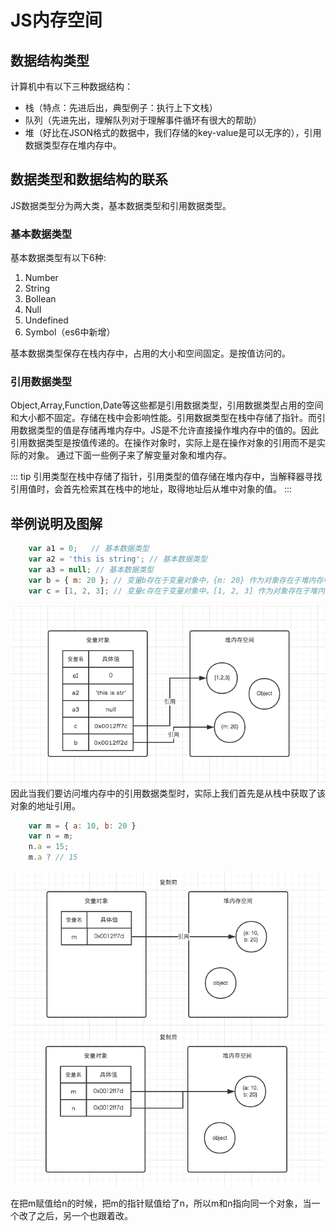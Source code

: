 # JS内存空间
## 数据结构类型
计算机中有以下三种数据结构：
* 栈（特点：先进后出，典型例子：执行上下文栈）
* 队列（先进先出，理解队列对于理解事件循环有很大的帮助）
* 堆（好比在JSON格式的数据中，我们存储的key-value是可以无序的），引用数据类型存在堆内存中。

## 数据类型和数据结构的联系
JS数据类型分为两大类，基本数据类型和引用数据类型。
### 基本数据类型
基本数据类型有以下6种:
1. Number
2. String
3. Bollean
4. Null
5. Undefined
6. Symbol（es6中新增）

基本数据类型保存在栈内存中，占用的大小和空间固定。是按值访问的。

### 引用数据类型

Object,Array,Function,Date等这些都是引用数据类型，引用数据类型占用的空间和大小都不固定。存储在栈中会影响性能。引用数据类型在栈中存储了指针。而引用数据类型的值是存储再堆内存中。JS是不允许直接操作堆内存中的值的。因此引用数据类型是按值传递的。在操作对象时，实际上是在操作对象的引用而不是实际的对象。
通过下面一些例子来了解变量对象和堆内存。

::: tip
引用类型在栈中存储了指针，引用类型的值存储在堆内存中，当解释器寻找引用值时，会首先检索其在栈中的地址，取得地址后从堆中对象的值。
:::


## 举例说明及图解

```javascript
    var a1 = 0;   // 基本数据类型
    var a2 = 'this is string'; // 基本数据类型
    var a3 = null; // 基本数据类型
    var b = { m: 20 }; // 变量b存在于变量对象中，{m: 20} 作为对象存在于堆内存中
    var c = [1, 2, 3]; // 变量c存在于变量对象中，[1, 2, 3] 作为对象存在于堆内存中
```
![title](../../docs/.vuepress/public/images/js-one1.png)
因此当我们要访问堆内存中的引用数据类型时，实际上我们首先是从栈中获取了该对象的地址引用。


```javascript
    var m = { a: 10, b: 20 }
    var n = m;
    n.a = 15;
    m.a ? // 15 
```
![title](../../docs/.vuepress/public/images/js-one2.png)

在把m赋值给n的时候，把m的指针赋值给了n，所以m和n指向同一个对象，当一个改了之后，另一个也跟着改。